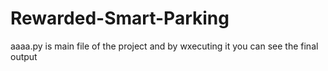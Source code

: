 # Rewarded-Smart-Parking
aaaa.py is main file of the project and by wxecuting it you can see the final output
